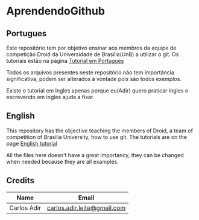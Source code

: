 # AprendendoGithub

## Portugues

Este repositório tem por objetivo ensinar aos membros da equipe de competição Droid da Universidade de Brasília(UnB) a utilizar o git.
Os tutoriais estão na página [Tutorial em Portugues](https://github.com/UnbDroid/AprendendoGithub/wiki/Portugues)

Todos os arquivos presentes neste repositório não tem importância significativa, podem ser alterados à vontade pois são todos exemplos.

Existe o tutorial em Ingles apenas porque eu(Adir) quero praticar ingles e escrevendo em ingles ajuda a fixar.

## English

This repository has the objective teaching the members of Droid, a team of competition of Brasilia University, how to use git.
The tutorials are on the page [English tutorial](https://github.com/UnbDroid/AprendendoGithub/wiki/English)

All the files here doesn't have a great importancy, they can be changed when needed because they are all examples.



## Credits

Name | Email
---- | -----
Carlos Adir | carlos.adir.leite@gmail.com
